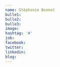 ```yaml
---
name: Stéphanie Bonnet
bulle1: 
bulle2: 
bulle3: 
image: 
hashtag: '#'
job: 
facebook: 
twitter: 
linkedin: 
blog: 
---
```

